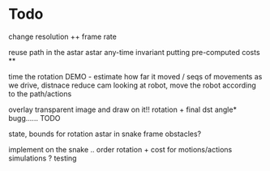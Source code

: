 # Todo

change resolution ++ frame rate

reuse path in the astar
astar any-time invariant
putting pre-computed costs ** 

time the rotation
DEMO - estimate how far it moved / seqs of movements
as we drive, distnace reduce
cam looking at robot, move the robot according to the path/actions

overlay transparent image and draw on it!!
rotation + final dst angle* bugg...... TODO

state, bounds for rotation
astar in snake frame
obstacles?

implement on the snake .. order rotation + cost for motions/actions
simulations ? testing